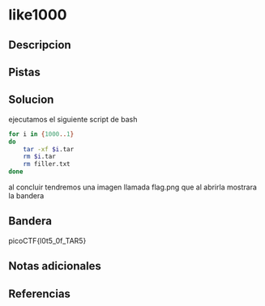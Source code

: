 # like1000


## Descripcion

## Pistas


## Solucion
ejecutamos el siguiente script de bash
```bash
for i in {1000..1}
do
    tar -xf $i.tar
    rm $i.tar
    rm filler.txt
done

```
al concluir tendremos una imagen llamada flag.png que al abrirla mostrara la bandera
## Bandera
picoCTF{l0t5_0f_TAR5}
## Notas adicionales


## Referencias
